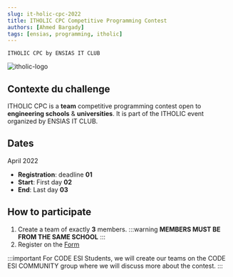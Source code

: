 ```yaml
---
slug: it-holic-cpc-2022
title: ITHOLIC CPC Competitive Programming Contest
authors: [Ahmed Bargady]
tags: [ensias, programming, itholic]
---
```


`ITHOLIC CPC by ENSIAS IT CLUB`

![itholic-logo](https://ahmedcoolprojects.github.io/projects-videos/code_docs/itholic_2022.jpg)

## Contexte du challenge

ITHOLIC CPC is a **team** competitive programming contest open to **engineering schools** & **universities**. It is part of the ITHOLIC event organized by ENSIAS IT CLUB.

## Dates

April 2022

- **Registration**: deadline **01**
- **Start**: First day **02**
- **End**: Last day **03**

## How to participate

1. Create a team of exactly **3** members.
   :::warning
   **MEMBERS MUST BE FROM THE SAME SCHOOL**
   :::
2. Register on the [Form](https://docs.google.com/forms/d/e/1FAIpQLSfhZIiAeeCP-Krb2K7an-7Ff0jNSNgMwj9rzfVT7tgHcgrsgA/viewform)

:::important
For CODE ESI Students, we will create our teams on the CODE ESI COMMUNITY group where we will discuss more about the contest.
:::
